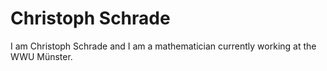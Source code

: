 # Christoph Schrade
I am Christoph Schrade and I am a mathematician currently working at the WWU Münster.
